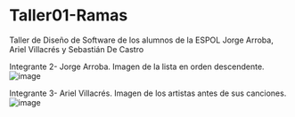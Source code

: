 # Taller01-Ramas
Taller de Diseño de Software de los alumnos de la ESPOL Jorge Arroba, Ariel  Villacrés y Sebastián De Castro

Integrante 2- Jorge Arroba. Imagen de la lista en orden descendente.
![image](https://github.com/SDC202/Taller01-Ramas/assets/149507738/ef7bdc3d-41af-45a4-ab1b-cacd555fe7b4)

Integrante 3- Ariel Villacrés. Imagen de los artistas antes de sus canciones.
![image](https://github.com/SDC202/Taller01-Ramas/assets/139426247/0b90e0d5-8b2d-4ba2-a072-c7a96d172db5)


